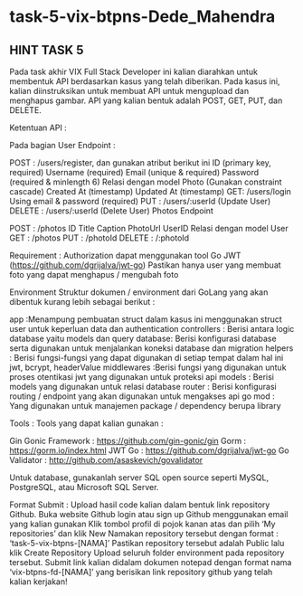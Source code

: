 # task-5-vix-btpns-Dede_Mahendra

<h2>HINT TASK 5</h2


<p>Pada task akhir VIX Full Stack Developer ini kalian diarahkan untuk membentuk API berdasarkan kasus yang telah diberikan. Pada kasus ini, kalian diinstruksikan untuk membuat API untuk mengupload dan menghapus gambar. API yang kalian bentuk adalah POST, GET, PUT, dan DELETE.</p>



<span>Ketentuan API :</span>

<span>Pada bagian User Endpoint :</span>

POST : /users/register, dan gunakan atribut berikut ini
ID (primary key, required)
Username (required)
Email (unique & required) 
Password (required & minlength 6)
Relasi dengan model Photo (Gunakan constraint cascade)
Created At (timestamp)
Updated At (timestamp)
GET: /users/login
Using email & password (required)
PUT : /users/:userId (Update User)
DELETE : /users/:userId (Delete User)
Photos Endpoint

POST : /photos 
ID
Title
Caption
PhotoUrl
UserID
Relasi dengan model User
GET : /photos
PUT : /photoId
DELETE : /:photoId


Requirement :
Authorization dapat menggunakan tool Go JWT (https://github.com/dgrijalva/jwt-go) 
Pastikan hanya user yang membuat foto yang dapat menghapus / mengubah foto


Environment
Struktur dokumen / environment dari GoLang yang akan dibentuk kurang lebih sebagai berikut :

app :Menampung pembuatan struct dalam kasus ini menggunakan struct user untuk keperluan data dan authentication
controllers : Berisi antara logic database yaitu models dan query
database: Berisi konfigurasi database serta digunakan untuk menjalankan koneksi database dan migration
helpers : Berisi fungsi-fungsi yang dapat digunakan di setiap tempat dalam hal ini jwt, bcrypt, headerValue
middlewares :Berisi fungsi yang digunakan untuk proses otentikasi jwt yang digunakan untuk proteksi api
models : Berisi models yang digunakan untuk relasi database 
router : Berisi konfigurasi routing / endpoint yang akan digunakan untuk mengakses api
go mod : Yang digunakan untuk manajemen package / dependency berupa library


Tools :
Tools yang dapat kalian gunakan : 

Gin Gonic Framework : https://github.com/gin-gonic/gin 
Gorm : https://gorm.io/index.html 
JWT Go : https://github.com/dgrijalva/jwt-go 
Go Validator : http://github.com/asaskevich/govalidator 


Untuk database, gunakanlah server SQL open source seperti MySQL, PostgreSQL, atau Microsoft SQL Server.



Format Submit :
Upload hasil code kalian dalam bentuk link repository Github.
Buka website Github
login atau sign up Github menggunakan email yang kalian gunakan
Klik tombol profil di pojok kanan atas dan pilih ‘My repositories’ dan klik New
Namakan repository tersebut dengan format : ‘task-5-vix-btpns-[NAMA]’
Pastikan repository tersebut adalah Public lalu klik Create Repository
Upload seluruh folder environment pada repository tersebut.
Submit link kalian didalam dokumen notepad dengan format nama ‘vix-btpns-fd-[NAMA]’ yang berisikan link repository github yang telah kalian kerjakan!
